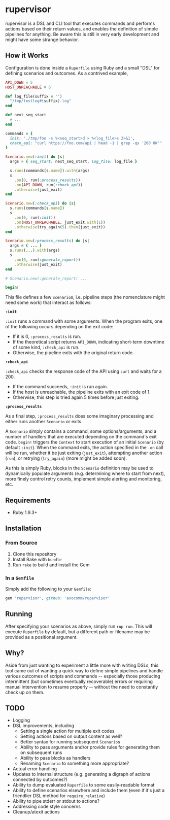 # rupervisor

rupervisor is a DSL and CLI tool that executes commands and performs
actions based on their return values, and enables the definition of
simple pipelines for anything. Be aware this is still in very early
development and might have some strange behavior.

## How it Works

Configuration is done inside a `Ruperfile` using Ruby and a small
"DSL" for defining scenarios and outcomes. As a contrived example,

``` ruby
API_DOWN = 5
HOST_UNREACHABLE = 6

def log_file(suffix = '')
  "/tmp/testlog#{suffix}.log"
end

def next_seq_start
  # ...
end

commands = {
  init: './tmp/foo -s %<seq_start>d > %<log_file>s 2>&1',
  check_api: "curl https://foo.com/api | head -1 | grep -qs '200 OK'"
}

Scenario.new(:init) do |s|
  args = { seq_start: next_seq_start, log_file: log_file }

  s.runs(commands[s.name]).with(args)
  s
    .on(0, run(:process_results))
    .on(API_DOWN, run(:check_api))
    .otherwise(just_exit)
end

Scenario.new(:check_api) do |s|
  s.runs(commands[s.name])
  s
    .on(0, run(:init))
    .on(HOST_UNREACHABLE, just_exit.with(1))
    .otherwise(try_again(5).then(just_exit))
end

Scenario.new(:process_results) do |s|
  args = { ... }
  s.runs(...).with(args)
  s
    .on(0, run(:generate_report))
    .otherwise(just_exit)
end

# Scenario.new(:generate_report) ...

begin!
```

This file defines a few `Scenario`s, i.e. pipeline steps (the
nomenclature might need some work) that interact as follows:

**`:init`**

`:init` runs a command with some arguments. When the program exits,
one of the following occurs depending on the exit code:

- If it is 0, `:process_results` is run.
- If the theoretical script returns `API_DOWN`, indicating
  short-term downtime of some kind, `:check_api` is run.
- Otherwise, the pipeline exits with the original return code.

**`:check_api`**

`:check_api` checks the response code of the API using `curl` and
waits for a 200.

- If the command succeeds, `:init` is run again.
- If the host is unreachable, the pipeline exits with an exit code of
  1.
- Otherwise, this step is tried again 5 times before just exiting.

**`:process_results`**

As a final step, `:process_results` does some imaginary processing and
either runs another `Scenario` or exits.

A `Scenario` simply contains a command, some options/arguments, and a
number of handlers that are executed depending on the command's exit
code. `begin!` triggers the `Context` to start execution of an initial
`Scenario` (by default `:init`). When the command exits, the action
specified in the `.on` call will be run, whether it be just exiting
(`just_exit`), attempting another action (`run`), or retrying
(`try_again`) (more might be added soon).

As this is simply Ruby, blocks in the `Scenario` definition may be
used to dynamically populate arguments (e.g. determining where to
start from next), more finely control retry counts, implement simple
alerting and monitoring, etc.

## Requirements

- Ruby 1.9.3+

## Installation

### From Source

1. Clone this repository
2. Install Rake with `bundle`
3. Run `rake` to build and install the Gem

### In a `Gemfile`

Simply add the following to your `Gemfile`:

``` ruby
gem 'rupervisor', github: 'axocomm/rupervisor'
```

## Running

After specifying your scenarios as above, simply run `rup run`. This
will execute `Ruperfile` by default, but a different path or filename
may be provided as a positional argument.

## Why?

Aside from just wanting to experiment a little more with writing DSLs,
this tool came out of wanting a quick way to define simple pipelines
and handle various outcomes of scripts and commands -- especially
those producing intermittent (but sometimes eventually recoverable)
errors or requiring manual intervention to resume properly -- without
the need to constantly check up on them.

## TODO

- Logging
- DSL improvements, including
    - Setting a single action for multiple exit codes
    - Setting actions based on output content as well?
    - Better syntax for running subsequent `Scenario`s
    - Ability to pass arguments and/or provide rules for generating
      them on subsequent runs
    - Ability to pass blocks as handlers
    - Renaming `Scenario` to something more appropriate?
- Actual error handling
- Updates to internal structure (e.g. generating a digraph of actions
  connected by outcomes?)
- Ability to dump evaluated `Ruperfile` to some easily-readable format
- Ability to define scenarios elsewhere and include them (even if it's
  just a friendlier DSL method for `require_relative`)
- Ability to pipe stderr or stdout to actions?
- Addressing code style concerns
- Cleanup/atexit actions
